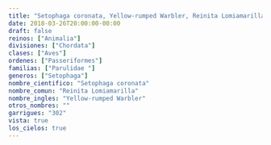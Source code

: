 ```yaml
---
title: "Setophaga coronata, Yellow-rumped Warbler, Reinita Lomiamarilla"
date: 2018-03-26T20:00:00-00:00
draft: false
reinos: ["Animalia"]
divisiones: ["Chordata"]
clases: ["Aves"]
ordenes: ["Passeriformes"]
familias: ["Parulidae "]
generos: ["Setophaga"]
nombre_cientifico: "Setophaga coronata"
nombre_comun: "Reinita Lomiamarilla"
nombre_ingles: "Yellow-rumped Warbler"
otros_nombres: ""
garrigues: "302"
vista: true
los_cielos: true
---
```

